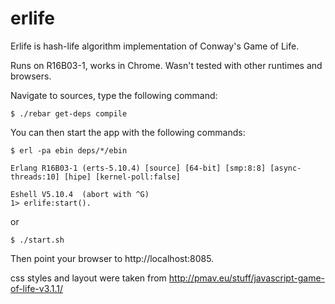 erlife
======

Erlife is hash-life algorithm implementation of Conway's Game of Life.

Runs on R16B03-1, works in Chrome. Wasn't tested with other runtimes and browsers.

Navigate to sources, type the following command:
```
$ ./rebar get-deps compile
```
You can then start the app with the following commands:
```
$ erl -pa ebin deps/*/ebin

Erlang R16B03-1 (erts-5.10.4) [source] [64-bit] [smp:8:8] [async-threads:10] [hipe] [kernel-poll:false]

Eshell V5.10.4  (abort with ^G)
1> erlife:start().
```
or

```
$ ./start.sh
```

Then point your browser to http://localhost:8085.


css styles and layout were taken from http://pmav.eu/stuff/javascript-game-of-life-v3.1.1/
